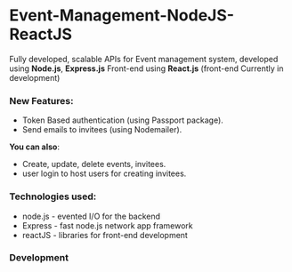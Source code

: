 # Event-Management-NodeJS-ReactJS

Fully developed, scalable APIs for Event management system, developed using **Node.js**, **Express.js**
Front-end using **React.js** (front-end Currently in development)

### New Features:

  - Token Based authentication (using Passport package).
  - Send emails to invitees (using Nodemailer).


**You can also**:

  - Create, update, delete events, invitees.
  - user login to host users for creating invitees.

### Technologies used:

* node.js - evented I/O for the backend
* Express - fast node.js network app framework
* reactJS - libraries for front-end development

### Development


